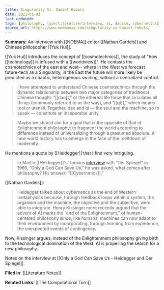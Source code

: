 ```yaml
---
title: Singularity Vs. Daoist Robots
date: 2021-01-03
last_updated:
tags: [philosophy, type/literature/interview, ai, daoism, cybernetics]
source_url: https://www.noemamag.com/singularity-vs-daoist-robots/
---
```


**Summary**: 
An interview with [[NOEMA]] editor [[Nathan Gardels]] and Chinese philosopher [[Yuk Hui]].

[[Yuk Hui]] introduces the concept of [[cosmotechnics]], the study of "how [[technology]] is infused with a [[worldview]]". He contasts the cosmotechnics of the east and west-- where in the West we forecast future-tech as a Singularity, in the East the future will more likely be predicted as a chaotic, heterogenous swirling, without a centralized control.

> I have attempted to understand Chinese cosmotechnics through the dynamic relationship between two major categories of traditional Chinese thought: “[[dao]],” or the ethereal life force that circulates all things (commonly referred to as the way), and “[[qi]],” which means tool or utensil. Together, dao and qi — the soul and the machine, so to speak — constitute an inseparable unity.

> Maybe we should aim for a goal that is the opposite of that of Enlightenment philosophy: to fragment the world according to difference instead of universalizing through a presumed absolute. A new world history has to emerge in the face of the meltdown of modernity.

He mentions a quote by [[Heidegger]] that I find very intriguing.

> In Martin [[Heidegger]]'s' famous [interview](http://www.ditext.com/heidegger/interview.html) with “Der Spiegel” in 1966, “Only a God Can Save Us,” he was asked, what comes after philosophy? His answer: “[[Cybernetics]].”

[[Nathan Gardels]]:

> Heidegger talked about cybernetics as the end of Western metaphysics because, through feedback loops within a system, the organism and the machine, the objective and the subjective, were able to integrate. Henry Kissinger more recently argued that the advent of AI marks the “end of the Enlightenment,” of human-centered philosophy since, like humans, machines can now adapt to their environment by incorporating, through learning from experience, the unexpected events of contingency.

Now, Kissinger argues, instead of the Enlightenment philosophy giving birth to the technological domination of the West, AI is propelling the search for a new philosophy.

Notes on the interview at [[Only a God Can Save Us - Heidegger and Der Spiegel]].


**Filed in**: [[Literature Notes]]

**Related Links**: [[The Computational Turn]]